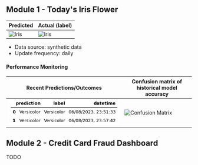
## Module 1 - Today's Iris Flower 

| Predicted | Actual (label)
|--------|------- 
| ![Iris](https://raw.githubusercontent.com/Fudulism/serverless-ml-course/main/assets/latest_iris.png) | ![Iris](https://raw.githubusercontent.com/Fudulism/serverless-ml-course/main/assets/actual_iris.png) 

 * Data source: synthetic data
 * Update frequency: daily

#### Performance Monitoring 

| Recent Predictions/Outcomes | Confusion matrix of historical model accuracy 
|--------|------- 
| ![Recent predictions](https://raw.githubusercontent.com/Fudulism/serverless-ml-course/main/assets/df_recent.png) | ![Confusion Matrix](https://raw.githubusercontent.com/Fudulism/serverless-ml-course/main/assets/confusion_matrix.png)


## Module 2 - Credit Card Fraud Dashboard


TODO

